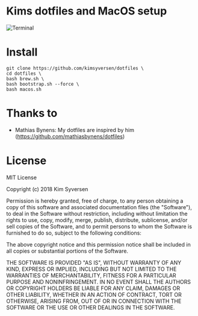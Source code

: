 # Kims dotfiles and MacOS setup

![Terminal](https://i.imgur.com/j3hpTIN.png)

# Install 
```
git clone https://github.com/kimsyversen/dotfiles \
cd dotfiles \
bash brew.sh \
bash bootstrap.sh --force \
bash macos.sh
```

# Thanks to 
* Mathias Bynens: My dotfiles are inspired by him (https://github.com/mathiasbynens/dotfiles)

# License

MIT License

Copyright (c) 2018 Kim Syversen

Permission is hereby granted, free of charge, to any person obtaining a copy of this software and associated documentation files (the "Software"), to deal in the Software without restriction, including without limitation the rights to use, copy, modify, merge, publish, distribute, sublicense, and/or sell copies of the Software, and to permit persons to whom the Software is furnished to do so, subject to the following conditions:

The above copyright notice and this permission notice shall be included in all copies or substantial portions of the Software.

THE SOFTWARE IS PROVIDED "AS IS", WITHOUT WARRANTY OF ANY KIND, EXPRESS OR IMPLIED, INCLUDING BUT NOT LIMITED TO THE WARRANTIES OF MERCHANTABILITY, FITNESS FOR A PARTICULAR PURPOSE AND NONINFRINGEMENT. IN NO EVENT SHALL THE AUTHORS OR COPYRIGHT HOLDERS BE LIABLE FOR ANY CLAIM, DAMAGES OR OTHER LIABILITY, WHETHER IN AN ACTION OF CONTRACT, TORT OR OTHERWISE, ARISING FROM, OUT OF OR IN CONNECTION WITH THE SOFTWARE OR THE USE OR OTHER DEALINGS IN THE SOFTWARE.
